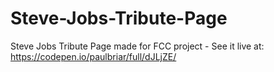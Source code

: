 # Steve-Jobs-Tribute-Page
Steve Jobs Tribute Page made for FCC project - 
See it live at: https://codepen.io/paulbriar/full/dJLjZE/
